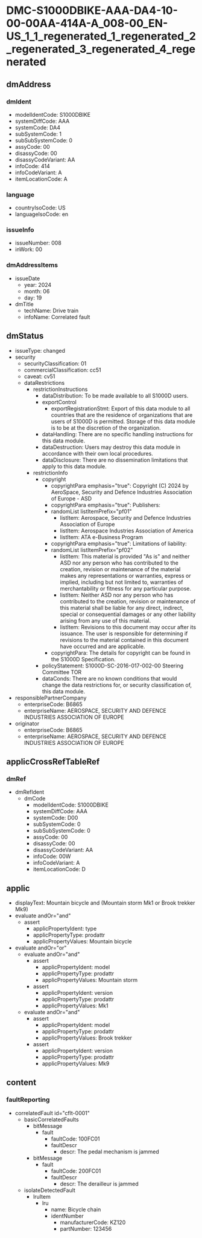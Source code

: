 # DMC-S1000DBIKE-AAA-DA4-10-00-00AA-414A-A_008-00_EN-US_1_1_regenerated_1_regenerated_2_regenerated_3_regenerated_4_regenerated

## dmAddress
### dmIdent
* modelIdentCode: S1000DBIKE
* systemDiffCode: AAA
* systemCode: DA4
* subSystemCode: 1
* subSubSystemCode: 0
* assyCode: 00
* disassyCode: 00
* disassyCodeVariant: AA
* infoCode: 414
* infoCodeVariant: A
* itemLocationCode: A

### language
* countryIsoCode: US
* languageIsoCode: en

### issueInfo
* issueNumber: 008
* inWork: 00

### dmAddressItems
* issueDate
  * year: 2024
  * month: 06
  * day: 19
* dmTitle
  * techName: Drive train
  * infoName: Correlated fault

## dmStatus
* issueType: changed
* security
  * securityClassification: 01
  * commercialClassification: cc51
  * caveat: cv51
  * dataRestrictions
    * restrictionInstructions
      * dataDistribution: To be made available to all S1000D users.
      * exportControl
        * exportRegistrationStmt: Export of this data module to all countries that are the residence of organizations that are users of S1000D is permitted. Storage of this data module is to be at the discretion of the organization.
      * dataHandling: There are no specific handling instructions for this data module.
      * dataDestruction: Users may destroy this data module in accordance with their own local procedures.
      * dataDisclosure: There are no dissemination limitations that apply to this data module.
    * restrictionInfo
      * copyright
        * copyrightPara emphasis="true": Copyright (C) 2024 by AeroSpace, Security and Defence Industries Association of Europe - ASD
        * copyrightPara emphasis="true": Publishers:
        * randomList listItemPrefix="pf01"
          * listItem: Aerospace, Security and Defence Industries Association of Europe
          * listItem: Aerospace Industries Association of America
          * listItem: ATA e-Business Program
        * copyrightPara emphasis="true": Limitations of liability:
        * randomList listItemPrefix="pf02"
          * listItem: This material is provided "As is" and neither ASD nor any person who has contributed to the creation, revision or maintenance of the material makes any representations or warranties, express or implied, including but not limited to, warranties of merchantability or fitness for any particular purpose.
          * listItem: Neither ASD nor any person who has contributed to the creation, revision or maintenance of this material shall be liable for any direct, indirect, special or consequential damages or any other liability arising from any use of this material.
          * listItem: Revisions to this document may occur after its issuance. The user is responsible for determining if revisions to the material contained in this document have occurred and are applicable.
        * copyrightPara: The details for copyright can be found in the S1000D Specification.
      * policyStatement: S1000D-SC-2016-017-002-00 Steering Committee TOR
      * dataConds: There are no known conditions that would change the data restrictions for, or security classification of, this data module.
* responsiblePartnerCompany
  * enterpriseCode: B6865
  * enterpriseName: AEROSPACE, SECURITY AND DEFENCE INDUSTRIES ASSOCIATION OF EUROPE
* originator
  * enterpriseCode: B6865
  * enterpriseName: AEROSPACE, SECURITY AND DEFENCE INDUSTRIES ASSOCIATION OF EUROPE

## applicCrossRefTableRef
### dmRef
* dmRefIdent
  * dmCode
    * modelIdentCode: S1000DBIKE
    * systemDiffCode: AAA
    * systemCode: D00
    * subSystemCode: 0
    * subSubSystemCode: 0
    * assyCode: 00
    * disassyCode: 00
    * disassyCodeVariant: AA
    * infoCode: 00W
    * infoCodeVariant: A
    * itemLocationCode: D

## applic
* displayText: Mountain bicycle and (Mountain storm Mk1 or Brook trekker Mk9)
* evaluate andOr="and"
  * assert
    * applicPropertyIdent: type
    * applicPropertyType: prodattr
    * applicPropertyValues: Mountain bicycle
* evaluate andOr="or"
  * evaluate andOr="and"
    * assert
      * applicPropertyIdent: model
      * applicPropertyType: prodattr
      * applicPropertyValues: Mountain storm
    * assert
      * applicPropertyIdent: version
      * applicPropertyType: prodattr
      * applicPropertyValues: Mk1
  * evaluate andOr="and"
    * assert
      * applicPropertyIdent: model
      * applicPropertyType: prodattr
      * applicPropertyValues: Brook trekker
    * assert
      * applicPropertyIdent: version
      * applicPropertyType: prodattr
      * applicPropertyValues: Mk9

## content
### faultReporting
* correlatedFault id="cflt-0001"
  * basicCorrelatedFaults
    * bitMessage
      * fault
        * faultCode: 100FC01
        * faultDescr
          * descr: The pedal mechanism is jammed
    * bitMessage
      * fault
        * faultCode: 200FC01
        * faultDescr
          * descr: The derailleur is jammed
  * isolateDetectedFault
    * lruItem
      * lru
        * name: Bicycle chain
        * identNumber
          * manufacturerCode: KZ120
          * partNumber: 123456